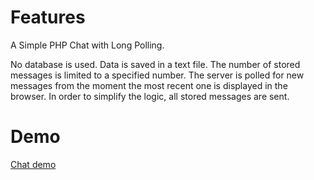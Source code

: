 # Features

A Simple PHP Chat with Long Polling.

No database is used. Data is saved in a text file. The number of stored messages is limited to a specified number. 
The server is polled for new messages from the moment the most recent one is displayed in the browser. 
In order to simplify the logic, all stored messages are sent.

# Demo

[Chat demo](https://apiphp.unaux.com/create_demo.php)
